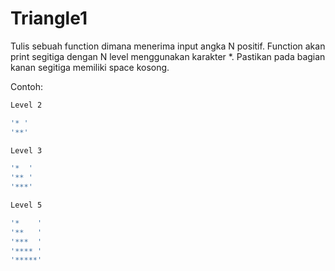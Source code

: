 # Triangle1

Tulis sebuah function dimana menerima input angka N positif. Function akan print segitiga dengan N level menggunakan karakter *. Pastikan pada bagian kanan segitiga memiliki space kosong.

Contoh:

```sh
Level 2

'* '
'**'
```

```sh
Level 3

'*  '
'** '
'***'
```

```sh
Level 5

'*    '
'**   '
'***  '
'**** '
'*****'
```

